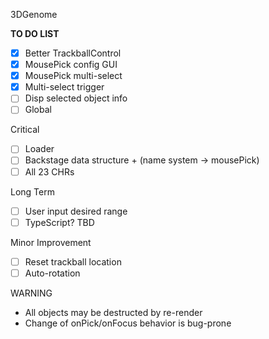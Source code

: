 3DGenome

**TO DO LIST**

- [x] Better TrackballControl
- [x] MousePick config GUI
- [x] MousePick multi-select
- [x] Multi-select trigger
- [ ] Disp selected object info
- [ ] Global

Critical
- [ ] Loader
- [ ] Backstage data structure + (name system -> mousePick)
- [ ] All 23 CHRs

Long Term
- [ ] User input desired range
- [ ] TypeScript? TBD

Minor Improvement
- [ ] Reset trackball location
- [ ] Auto-rotation

WARNING
- All objects may be destructed by re-render
- Change of onPick/onFocus behavior is bug-prone